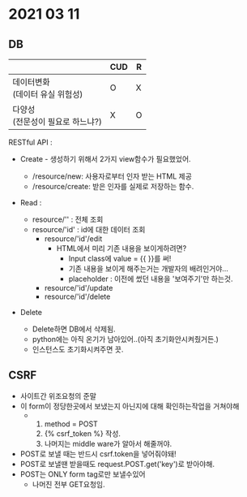 # 2021 03 11

## DB

|                                       | CUD  | R    |
| :------------------------------------ | ---- | ---- |
| 데이터변화<br />(데이터 유실 위험성)  | O    | X    |
| 다양성<br />(전문성이 필요로 하느냐?) | X    | O    |

RESTful API :

- Create - 생성하기 위해서 2가지 view함수가 필요했었어.
  - /resource/new: 사용자로부터 인자 받는 HTML 제공
  - /resource/create: 받은 인자를 실제로 저장하는 함수.
- Read :
  - resource/'' : 전체 조회
  - resource/'id' : id에 대한 데이터 조회
    - resource/'id'/edit
      - HTML에서 미리 기존 내용을 보이게하려면?
        - Input class에 value = {{  }}를 써!
        - 기존 내용을 보이게 해주는거는 개발자의 배려인거야...
        - placeholder : 이전에 썼던 내용을 '보여주기'만 하는것.
    - resource/'id'/update
    - resource/'id'/delete

- Delete
  - Delete하면 DB에서 삭제됨.
  - python에는 아직 온기가 남아있어..(아직 초기화안시켜줬거든.)
  - 인스턴스도 초기화시켜주면 끗.





## CSRF

- 사이트간 위조요청의 준말
- 이 form이 정당한곳에서 보냈는지 아닌지에 대해 확인하는작업을 거쳐야해
  - 1. method = POST
    2. {% csrf_token %} 작성.
    3. 나머지는 middle ware가 알아서 해줄꺼야.
- POST로 보낼 때는 반드시 csrf.token을 넣어줘야돼!
- POST로 보낼땐 받을때도 request.POST.get('key')로 받아야해.
- POST는 ONLY form tag로만 보낼수있어
  - 나머진 전부 GET요청임.